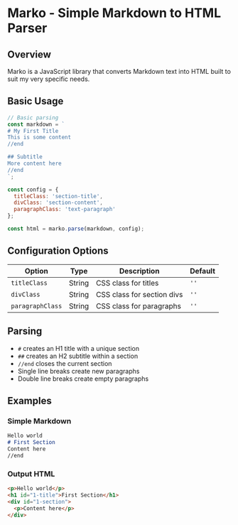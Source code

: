 # Marko - Simple Markdown to HTML Parser

## Overview

Marko is a JavaScript library that converts Markdown text into HTML built to suit my very specific needs.

## Basic Usage

```javascript
// Basic parsing
const markdown = `
# My First Title
This is some content
//end

## Subtitle
More content here
//end
`;

const config = {
  titleClass: 'section-title',
  divClass: 'section-content',
  paragraphClass: 'text-paragraph'
};

const html = marko.parse(markdown, config);
```

## Configuration Options

| Option | Type | Description | Default |
|--------|------|-------------|---------|
| `titleClass` | String | CSS class for titles | `''` |
| `divClass` | String | CSS class for section divs | `''` |
| `paragraphClass` | String | CSS class for paragraphs | `''` |

## Parsing

- `#` creates an H1 title with a unique section
- `##` creates an H2 subtitle within a section
- `//end` closes the current section
- Single line breaks create new paragraphs
- Double line breaks create empty paragraphs

## Examples

### Simple Markdown
```markdown
Hello world
# First Section
Content here
//end
```

### Output HTML
```html
<p>Hello world</p>
<h1 id="1-title">First Section</h1>
<div id="1-section">
  <p>Content here</p>
</div>
```